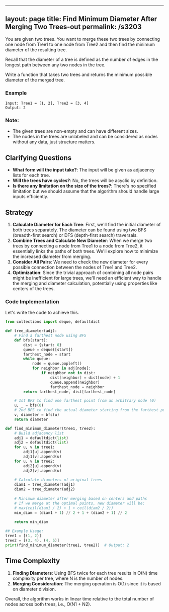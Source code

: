 
---
layout: page
title:  Find Minimum Diameter After Merging Two Trees-out
permalink: /s3203
---

You are given two trees. You want to merge these two trees by connecting one node from Tree1 to one node from Tree2 and then find the minimum diameter of the resulting tree.

Recall that the diameter of a tree is defined as the number of edges in the longest path between any two nodes in the tree.

Write a function that takes two trees and returns the minimum possible diameter of the merged tree.

### Example
```
Input: Tree1 = [1, 2], Tree2 = [3, 4]
Output: 2
```

### Note:
- The given trees are non-empty and can have different sizes.
- The nodes in the trees are unlabeled and can be considered as nodes without any data, just structure matters.

## Clarifying Questions
- **What form will the input take?**: The input will be given as adjacency lists for each tree.
- **Will the trees have cycles?**: No, the trees will be acyclic by definition.
- **Is there any limitation on the size of the trees?**: There's no specified limitation but we should assume that the algorithm should handle large inputs efficiently.

## Strategy

1. **Calculate Diameter for Each Tree**: First, we'll find the initial diameter of both trees separately. The diameter can be found using two BFS (breadth-first search) or DFS (depth-first search) traversals.
2. **Combine Trees and Calculate New Diameter**: When we merge two trees by connecting a node from Tree1 to a node from Tree2, it essentially links the paths of both trees. We'll explore how to minimize the increased diameter from merging.
3. **Consider All Pairs**: We need to check the new diameter for every possible connection between the nodes of Tree1 and Tree2.
4. **Optimization**: Since the trivial approach of combining all node pairs might be inefficient for large trees, we'll need an efficient way to handle the merging and diameter calculation, potentially using properties like centers of the trees.

### Code Implementation
Let's write the code to achieve this.

```python
from collections import deque, defaultdict

def tree_diameter(adj):
    # Find a farthest node using BFS
    def bfs(start):
        dist = {start: 0}
        queue = deque([start])
        farthest_node = start
        while queue:
            node = queue.popleft()
            for neighbor in adj[node]:
                if neighbor not in dist:
                    dist[neighbor] = dist[node] + 1
                    queue.append(neighbor)
                    farthest_node = neighbor
        return farthest_node, dist[farthest_node]

    # 1st BFS to find one farthest point from an arbitrary node (0)
    u, _ = bfs(0)
    # 2nd BFS to find the actual diameter starting from the farthest point found in the first bfs
    v, diameter = bfs(u)
    return diameter

def find_minimum_diameter(tree1, tree2):
    # Build adjacency list
    adj1 = defaultdict(list)
    adj2 = defaultdict(list)
    for u, v in tree1:
        adj1[u].append(v)
        adj1[v].append(u)
    for u, v in tree2:
        adj2[u].append(v)
        adj2[v].append(u)
    
    # Calculate diameters of original trees
    diam1 = tree_diameter(adj1)
    diam2 = tree_diameter(adj2)
    
    # Minimum diameter after merging based on centers and paths
    # If we merge at the optimal points, new diameter will be:
    # max(ceil(diam1 / 2) + 1 + ceil(diam2 / 2))
    min_diam = (diam1 + 1) // 2 + 1 + (diam2 + 1) // 2
    
    return min_diam

## Example Usage:
tree1 = [(1, 2)]
tree2 = [(3, 4), (4, 5)]
print(find_minimum_diameter(tree1, tree2))  # Output: 2
```

## Time Complexity
1. **Finding Diameters**: Using BFS twice for each tree results in O(N) time complexity per tree, where N is the number of nodes.
2. **Merging Consideration**: The merging operation is O(1) since it is based on diameter division.

Overall, the algorithm works in linear time relative to the total number of nodes across both trees, i.e., O(N1 + N2).